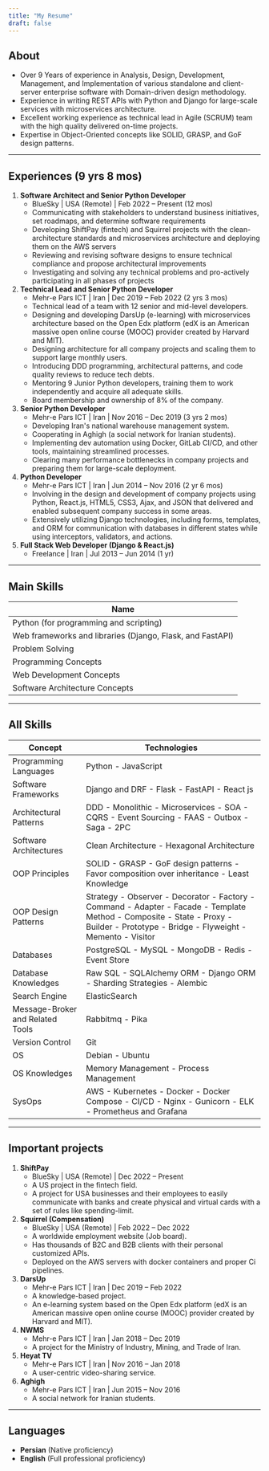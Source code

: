 ```yaml
---
title: "My Resume"
draft: false
---
```


## About

- Over 9 Years of experience in Analysis, Design, Development, Management, and Implementation of various standalone and client-server enterprise software with Domain-driven design methodology.
- Experience in writing REST APIs with Python and Django for large-scale services with microservices architecture.
- Excellent working experience as technical lead in Agile (SCRUM) team with the high quality delivered on-time projects.
- Expertise in Object-Oriented concepts like SOLID, GRASP, and GoF design patterns.

---

## Experiences (9 yrs 8 mos)

1. **Software Architect and Senior Python Developer**
   - BlueSky | USA (Remote) | Feb 2022 – Present (12 mos)
   - Communicating with stakeholders to understand business initiatives, set roadmaps, and determine software requirements
   - Developing ShiftPay (fintech) and Squirrel projects with the clean-architecture standards and microservices architecture and deploying them on the AWS servers
   - Reviewing and revising software designs to ensure technical compliance and propose architectural improvements
   - Investigating and solving any technical problems and pro-actively participating in all phases of projects
2. **Technical Lead and Senior Python Developer**
   - Mehr-e Pars ICT | Iran | Dec 2019 – Feb 2022 (2 yrs 3 mos)
   - Technical lead of a team with 12 senior and mid-level developers.
   - Designing and developing DarsUp (e-learning) with microservices architecture based on the Open Edx platform (edX is an American massive open online course (MOOC) provider created by Harvard and MIT).
   - Designing architecture for all company projects and scaling them to support large monthly users.
   - Introducing DDD programming, architectural patterns, and code quality reviews to reduce tech debts.
   - Mentoring 9 Junior Python developers, training them to work independently and acquire all adequate skills.
   - Board membership and ownership of 8% of the company.
3. **Senior Python Developer**
   - Mehr-e Pars ICT | Iran | Nov 2016 – Dec 2019 (3 yrs 2 mos)
   - Developing Iran's national warehouse management system.
   - Cooperating in Aghigh (a social network for Iranian students).
   - Implementing dev automation using Docker, GitLab CI/CD, and other tools, maintaining streamlined processes.
   - Clearing many performance bottlenecks in company projects and preparing them for large-scale deployment.
4. **Python Developer**
   - Mehr-e Pars ICT | Iran | Jun 2014 – Nov 2016 (2 yr 6 mos)
   - Involving in the design and development of company projects using Python, React.js, HTML5, CSS3, Ajax, and JSON that delivered and enabled subsequent company success in some areas.
   - Extensively utilizing Django technologies, including forms, templates, and ORM for communication with databases in different states while using interceptors, validators, and actions.
5. **Full Stack Web Developer (Django & React.js)**
   - Freelance | Iran | Jul 2013 – Jun 2014 (1 yr)

---

## Main Skills

| Name      |
| ---------- |
| Python (for programming and scripting) |
| Web frameworks and libraries (Django, Flask, and FastAPI) |
| Problem Solving |
| Programming Concepts |
| Web Development Concepts |
| Software Architecture Concepts |

---

## All Skills

| Concept                          | Technologies                                                 |
| -------------------------------- | ------------------------------------------------------------ |
| Programming Languages            | Python - JavaScript                                          |
| Software Frameworks              | Django and DRF - Flask - FastAPI - React js                  |
| Architectural Patterns           | DDD - Monolithic - Microservices - SOA - CQRS - Event Sourcing - FAAS - Outbox - Saga - 2PC |
| Software Architectures           | Clean Architecture - Hexagonal Architecture                  |
| OOP Principles                   | SOLID - GRASP - GoF design patterns - Favor composition over inheritance - Least Knowledge |
| OOP Design Patterns              | Strategy - Observer - Decorator - Factory - Command - Adapter - Facade - Template Method - Composite - State - Proxy - Builder - Prototype - Bridge - Flyweight - Memento - Visitor |
| Databases                        | PostgreSQL - MySQL - MongoDB - Redis - Event Store           |
| Database Knowledges              | Raw SQL - SQLAlchemy ORM - Django ORM - Sharding Strategies - Alembic |
| Search Engine                    | ElasticSearch                                                |
| Message-Broker and Related Tools | Rabbitmq - Pika                                              |
| Version Control                  | Git                                                          |
| OS                               | Debian - Ubuntu                                              |
| OS Knowledges                    | Memory Management - Process Management                       |
| SysOps                           | AWS - Kubernetes - Docker - Docker Compose - CI/CD - Nginx - Gunicorn - ELK - Prometheus and Grafana |

---

## Important projects

1. **ShiftPay**
   - BlueSky | USA (Remote) | Dec 2022 – Present
   - A US project in the fintech field.
   - A project for USA businesses and their employees to easily communicate with banks and create physical and virtual cards with a set of rules like spending-limit.
2. **Squirrel (Compensation)**
   - BlueSky | USA (Remote) | Feb 2022 – Dec 2022
   - A worldwide employment website (Job board).
   - Has thousands of B2C and B2B clients with their personal customized APIs.
   - Deployed on the AWS servers with docker containers and proper Ci pipelines.
3. **DarsUp**
   - Mehr-e Pars ICT | Iran | Dec 2019 – Feb 2022
   - A knowledge-based project.
   - An e-learning system based on the Open Edx platform (edX is an American massive open online course (MOOC) provider created by Harvard and MIT).
5. **NWMS**
   - Mehr-e Pars ICT | Iran | Jan 2018 – Dec 2019
   - A project for the Ministry of Industry, Mining, and Trade of Iran.
6. **Heyat TV**
   - Mehr-e Pars ICT | Iran | Nov 2016 – Jan 2018
   - A user-centric video-sharing service.
7. **Aghigh**
   - Mehr-e Pars ICT | Iran | Jun 2015 – Nov 2016
   - A social network for Iranian students.

---

## Languages

- **Persian** (Native proficiency)
- **English** (Full professional proficiency)